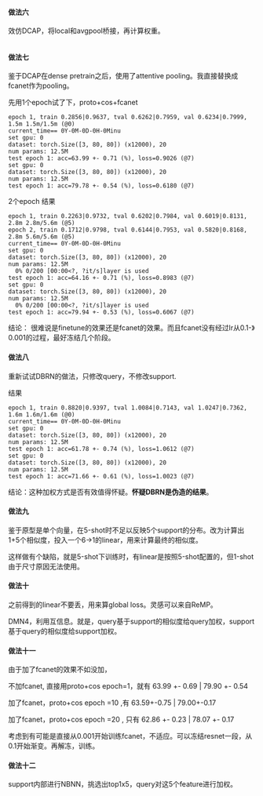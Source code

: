 

#### 做法六

效仿DCAP，将local和avgpool桥接，再计算权重。


```

```

#### 做法七

鉴于DCAP在dense pretrain之后，使用了attentive pooling。我直接替换成fcanet作为pooling。

先用1个epoch试了下，proto+cos+fcanet

```
epoch 1, train 0.2856|0.9637, tval 0.6262|0.7959, val 0.6234|0.7999, 1.5m 1.5m/1.5m (@0)
current_time== 0Y-0M-0D-0H-0Minu
set gpu: 0
dataset: torch.Size([3, 80, 80]) (x12000), 20
num params: 12.5M
test epoch 1: acc=63.99 +- 0.71 (%), loss=0.9026 (@7)
set gpu: 0
dataset: torch.Size([3, 80, 80]) (x12000), 20
num params: 12.5M
test epoch 1: acc=79.78 +- 0.54 (%), loss=0.6180 (@7)
```

2个epoch 结果

```
epoch 1, train 0.2263|0.9732, tval 0.6202|0.7984, val 0.6019|0.8131, 2.8m 2.8m/5.6m (@5)
epoch 2, train 0.1712|0.9798, tval 0.6144|0.7953, val 0.5820|0.8168, 2.8m 5.6m/5.6m (@5)
current_time== 0Y-0M-0D-0H-0Minu
set gpu: 0
dataset: torch.Size([3, 80, 80]) (x12000), 20
num params: 12.5M
  0% 0/200 [00:00<?, ?it/s]layer is used
test epoch 1: acc=64.16 +- 0.71 (%), loss=0.8983 (@7)
set gpu: 0
dataset: torch.Size([3, 80, 80]) (x12000), 20
num params: 12.5M
  0% 0/200 [00:00<?, ?it/s]layer is used
test epoch 1: acc=79.94 +- 0.53 (%), loss=0.6067 (@7)
```

结论： 很难说是finetune的效果还是fcanet的效果。而且fcanet没有经过lr从0.1-》0.001的过程，最好冻结几个阶段。

#### 做法八

重新试试DBRN的做法，只修改query，不修改support.

结果

```
epoch 1, train 0.8820|0.9397, tval 1.0084|0.7143, val 1.0247|0.7362, 1.6m 1.6m/1.6m (@0)
current_time== 0Y-0M-0D-0H-0Minu
set gpu: 0
dataset: torch.Size([3, 80, 80]) (x12000), 20
num params: 12.5M
test epoch 1: acc=61.78 +- 0.74 (%), loss=1.0612 (@7)
set gpu: 0
dataset: torch.Size([3, 80, 80]) (x12000), 20
num params: 12.5M
test epoch 1: acc=71.66 +- 0.61 (%), loss=1.0023 (@7)
```

结论：这种加权方式是否有效值得怀疑。**怀疑DBRN是伪造的结果**。

#### 做法九

鉴于原型是单个向量，在5-shot时不足以反映5个support的分布。改为计算出1+5个相似度，投入一个6->1的linear，用来计算最终的相似度。

这样做有个缺陷，就是5-shot下训练时，有linear是按照5-shot配置的，但1-shot由于尺寸原因无法使用。

#### 做法十

之前得到的linear不要丢，用来算global loss。灵感可以来自ReMP。

DMN4，利用互信息。就是，query基于support的相似度给query加权，support基于query的相似度给support加权。

#### 做法十一

由于加了fcanet的效果不如没加，

不加fcanet, 直接用proto+cos epoch=1，就有 63.99 +- 0.69 | 79.90 +- 0.54

加了fcanet，proto+cos epoch =10 ,有  63.59+-0.75 | 79.00+-0.17

加了fcanet，proto+cos epoch =20 , 只有 62.86 +- 0.23 | 78.07 +- 0.17

考虑到有可能是直接从0.001开始训练fcanet，不适应。可以冻结resnet一段，从0.1开始渐变。再解冻，训练。

#### 做法十二

support内部进行NBNN，挑选出top1x5，query对这5个feature进行加权。





